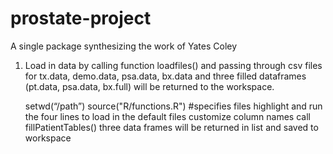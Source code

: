 # prostate-project
A single package synthesizing the work of Yates Coley


1. Load in data by calling function loadfiles() and passing through csv files for tx.data, demo.data, psa.data, bx.data and three filled dataframes (pt.data, psa.data, bx.full) will be returned to the workspace. 
   
    setwd(“/path”)
    source("R/functions.R") #specifies files
    highlight and run the four lines to load in the default files 
    customize column names
    call fillPatientTables()
    three data frames will be returned in list and saved to workspace



  
